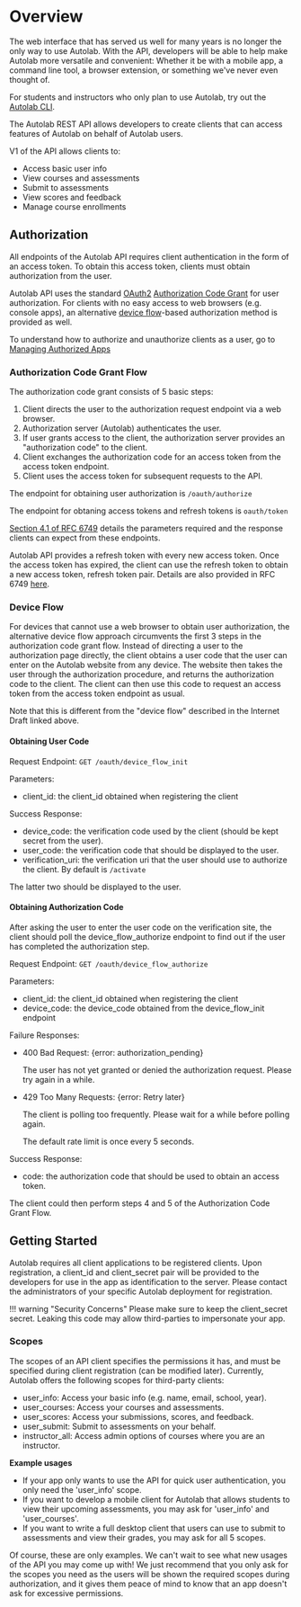 # Overview

The web interface that has served us well for many years is no longer the only way to use Autolab. With the API, developers will be able to help make Autolab more versatile and convenient: Whether it be with a mobile app, a command line tool, a browser extension, or something we've never even thought of.

For students and instructors who only plan to use Autolab, try out the [Autolab CLI](/command-line-interface/).

The Autolab REST API allows developers to create clients that can access features of Autolab on behalf of Autolab users.

V1 of the API allows clients to:

-   Access basic user info
-   View courses and assessments
-   Submit to assessments
-   View scores and feedback
-   Manage course enrollments

## Authorization

All endpoints of the Autolab API requires client authentication in the form of an access token. To obtain this access token, clients must obtain authorization from the user.

Autolab API uses the standard [OAuth2](https://tools.ietf.org/html/rfc6749) [Authorization Code Grant](https://tools.ietf.org/html/rfc6749#section-4.1) for user authorization. For clients with no easy access to web browsers (e.g. console apps), an alternative [device flow](https://tools.ietf.org/html/draft-ietf-oauth-device-flow-07)-based authorization method is provided as well.

To understand how to authorize and unauthorize clients as a user, go to [Managing Authorized Apps](/api-managing-authorized-apps/)

### Authorization Code Grant Flow

The authorization code grant consists of 5 basic steps:

1. Client directs the user to the authorization request endpoint via a web browser.
2. Authorization server (Autolab) authenticates the user.
3. If user grants access to the client, the authorization server provides an "authorization code" to the client.
4. Client exchanges the authorization code for an access token from the access token endpoint.
5. Client uses the access token for subsequent requests to the API.

The endpoint for obtaining user authorization is
`/oauth/authorize`

The endpoint for obtaning access tokens and refresh tokens is
`oauth/token`

[Section 4.1 of RFC 6749](https://tools.ietf.org/html/rfc6749#section-4.1) details the parameters required and the response clients can expect from these endpoints.

Autolab API provides a refresh token with every new access token. Once the access token has expired, the client can use the refresh token to obtain a new access token, refresh token pair. Details are also provided in RFC 6749 [here](https://tools.ietf.org/html/rfc6749#section-6).

### Device Flow

For devices that cannot use a web browser to obtain user authorization, the alternative device flow approach circumvents the first 3 steps in the authorization code grant flow. Instead of directing a user to the authorization page directly, the client obtains a user code that the user can enter on the Autolab website from any device. The website then takes the user through the authorization procedure, and returns the authorization code to the client. The client can then use this code to request an access token from the access token endpoint as usual.

Note that this is different from the "device flow" described in the Internet Draft linked above.

#### Obtaining User Code

Request Endpoint: `GET /oauth/device_flow_init`

Parameters:

-   client_id: the client_id obtained when registering the client

Success Response:

-   device_code: the verification code used by the client (should be kept secret from the user).
-   user_code: the verification code that should be displayed to the user.
-   verification_uri: the verification uri that the user should use to authorize the client. By default is `/activate`

The latter two should be displayed to the user.

#### Obtaining Authorization Code

After asking the user to enter the user code on the verification site, the client should poll the device_flow_authorize endpoint to find out if the user has completed the authorization step.

Request Endpoint: `GET /oauth/device_flow_authorize`

Parameters:

-   client_id: the client_id obtained when registering the client
-   device_code: the device_code obtained from the device_flow_init endpoint

Failure Responses:

-   400 Bad Request: {error: authorization_pending}

    The user has not yet granted or denied the authorization request. Please try again in a while.

-   429 Too Many Requests: {error: Retry later}

    The client is polling too frequently. Please wait for a while before polling again.

    The default rate limit is once every 5 seconds.

Success Response:

-   code: the authorization code that should be used to obtain an access token.

The client could then perform steps 4 and 5 of the Authorization Code Grant Flow.

## Getting Started

Autolab requires all client applications to be registered clients. Upon registration, a client_id and client_secret pair will be provided to the developers for use in the app as identification to the server. Please contact the administrators of your specific Autolab deployment for registration.

!!! warning "Security Concerns"
    Please make sure to keep the client_secret secret. Leaking this code may allow third-parties to impersonate your app.

### Scopes

The scopes of an API client specifies the permissions it has, and must be specified during client registration (can be modified later). Currently, Autolab offers the following scopes for third-party clients:

-   user_info: Access your basic info (e.g. name, email, school, year).
-   user_courses: Access your courses and assessments.
-   user_scores: Access your submissions, scores, and feedback.
-   user_submit: Submit to assessments on your behalf.
-   instructor_all: Access admin options of courses where you are an instructor.

**Example usages**

-   If your app only wants to use the API for quick user authentication, you only need the 'user_info' scope.
-   If you want to develop a mobile client for Autolab that allows students to view their upcoming assessments, you may ask for 'user_info' and 'user_courses'.
-   If you want to write a full desktop client that users can use to submit to assessments and view their grades, you may ask for all 5 scopes.

Of course, these are only examples. We can't wait to see what new usages of the API you may come up with! We just recommend that you only ask for the scopes you need as the users will be shown the required scopes during authorization, and it gives them peace of mind to know that an app doesn't ask for excessive permissions.
